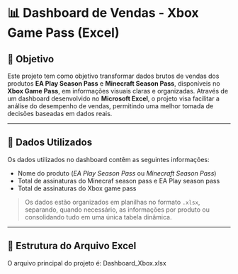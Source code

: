 # 📊 Dashboard de Vendas - Xbox Game Pass (Excel)

## 🎯 Objetivo

Este projeto tem como objetivo transformar dados brutos de vendas dos produtos **EA Play Season Pass** e **Minecraft Season Pass**, disponíveis no **Xbox Game Pass**, em informações visuais claras e organizadas. Através de um dashboard desenvolvido no **Microsoft Excel**, o projeto visa facilitar a análise do desempenho de vendas, permitindo uma melhor tomada de decisões baseadas em dados reais.

---

## 📁 Dados Utilizados

Os dados utilizados no dashboard contêm as seguintes informações:

- Nome do produto (*EA Play Season Pass* ou *Minecraft Season Pass*)
- Total de assinaturas do Minecraf season pass e EA Play season pass
- Total de assinaturas do Xbox game pass

> Os dados estão organizados em planilhas no formato `.xlsx`, separando, quando necessário, as informações por produto ou consolidando tudo em uma única tabela dinâmica.

---

## 📘 Estrutura do Arquivo Excel

O arquivo principal do projeto é:
Dashboard_Xbox.xlsx
